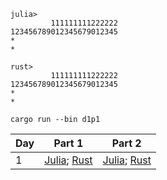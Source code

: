 ```
julia>
         111111111222222
123456789012345679012345
*
*

rust>
         111111111222222
123456789012345679012345
*
*
```

```shell
cargo run --bin d1p1
```

| Day  | Part 1 | Part 2 |
| ------------- | ------------- | ------------- |
| 1  | [Julia](https://github.com/ianwineman/aoc-2024/blob/main/julia/d1p1.jl); [Rust](https://github.com/ianwineman/aoc-2024/blob/main/aoc/src/bin/d1p1.rs) | [Julia](https://github.com/ianwineman/aoc-2024/blob/main/julia/d1p2.jl); [Rust](https://github.com/ianwineman/aoc-2024/blob/main/aoc/src/bin/d1p2.rs)  |